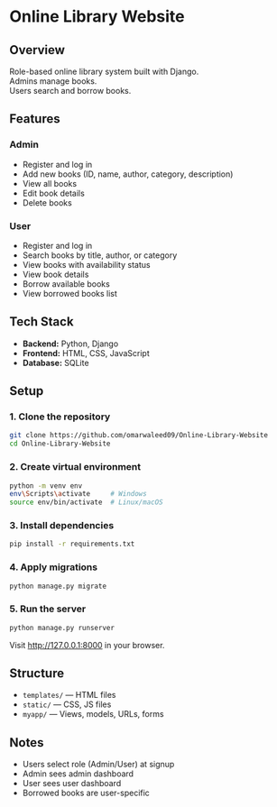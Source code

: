 # Online Library Website

## Overview
Role-based online library system built with Django.  
Admins manage books.  
Users search and borrow books.

## Features

### Admin
- Register and log in  
- Add new books (ID, name, author, category, description)  
- View all books  
- Edit book details  
- Delete books  

### User
- Register and log in  
- Search books by title, author, or category  
- View books with availability status  
- View book details  
- Borrow available books  
- View borrowed books list  

## Tech Stack
- **Backend:** Python, Django  
- **Frontend:** HTML, CSS, JavaScript  
- **Database:** SQLite  

## Setup

### 1. Clone the repository
```bash
git clone https://github.com/omarwaleed09/Online-Library-Website  
cd Online-Library-Website
```

### 2. Create virtual environment
```bash
python -m venv env
env\Scripts\activate     # Windows  
source env/bin/activate  # Linux/macOS
```

### 3. Install dependencies
```bash
pip install -r requirements.txt
```

### 4. Apply migrations
```bash
python manage.py migrate
```

### 5. Run the server
```bash
python manage.py runserver
```

Visit http://127.0.0.1:8000 in your browser.

## Structure

- `templates/` — HTML files  
- `static/` — CSS, JS files  
- `myapp/` — Views, models, URLs, forms  

## Notes

- Users select role (Admin/User) at signup  
- Admin sees admin dashboard  
- User sees user dashboard  
- Borrowed books are user-specific  


